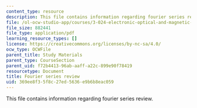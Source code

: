 ```yaml
---
content_type: resource
description: This file contains information regarding fourier series review.
file: /ol-ocw-studio-app/courses/3-024-electronic-optical-and-magnetic-properties-of-materials-spring-2013/369ee8f35f8c27ed5636e9b6b8eac059_MIT3_024S13_study2.pdf
file_size: 882441
file_type: application/pdf
learning_resource_types: []
license: https://creativecommons.org/licenses/by-nc-sa/4.0/
ocw_type: OCWFile
parent_title: Study Materials
parent_type: CourseSection
parent_uid: f72b4413-96ab-aaff-a22c-899e90f78419
resourcetype: Document
title: Fourier series review
uid: 369ee8f3-5f8c-27ed-5636-e9b6b8eac059
---
```

This file contains information regarding fourier series review.